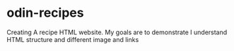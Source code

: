 # odin-recipes
Creating A recipe HTML website.
My goals are to demonstrate I understand HTML structure and different image and links 

